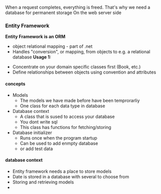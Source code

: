 When a request completes, everything is freed. That's why we need a database for permanent storage
On the web server side
### Entity Framework
**Entity Framework is an ORM**
+ object relational mapping - part of .net
+ Handles "conversion", or mapping, from objects to e.g. a relational database
**Usage 1:**
- Concentrate on your domain specific classes first (Book, etc.)
- Define relationships between objects using convention and attributes


#### concepts
- Models
	- The models we have made before have been temprorarliy
	- One class for each data type in database
- Database context
	- A class that is sused to access your database
	- You dont write sql
	- This class has functions for fetching/storing
- Database initializer
	- Runs once when the program startup
	- Can be used to add enmpty database
	- or add test data

#### database context
- Entity framework needs a place to store models
- Date is stored in a database with several to choose from
- Storing and retrieving models
- 